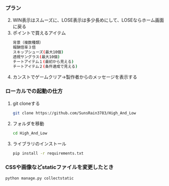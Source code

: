 ### プラン
2. WIN表示はスムーズに、LOSE表示は多少長めにして、LOSEならホーム画面に戻る
5. ポイントで買えるアイテム
    ```bash
    背景（複数種類）
    報酬倍率３倍
    スキップシューズ(最大10個)
    透視サングラス(最大10個)
    チートアイテム１(最初から見える)
    チートアイテム２(条件達成で見える)
    ```
1. カンストでゲームクリア→製作者からのメッセージを表示する


### ローカルでの起動の仕方
1. git cloneする
    ```bash
    git clone https://github.com/SunsRain3783/High_And_Low
    ```
2. フォルダを移動
    ```bash
    cd High_And_Low
    ```
3. ライブラリのインストール
    ```bash
    pip install -r requirements.txt
    ```
### CSSや画像などstaticファイルを変更したとき
```bash
python manage.py collectstatic
```

